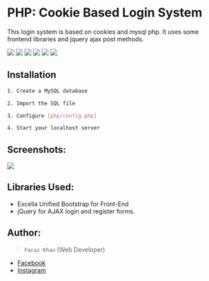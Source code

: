 # PHP: Cookie Based Login System

This login system is based on cookies and mysql php. It uses some frontend libraries and jquery ajax post methods.

![](https://img.shields.io/github/stars/pandao/editor.md.svg) ![](https://img.shields.io/github/forks/pandao/editor.md.svg) ![](https://img.shields.io/github/tag/pandao/editor.md.svg) ![](https://img.shields.io/github/release/pandao/editor.md.svg) ![](https://img.shields.io/github/issues/pandao/editor.md.svg) ![](https://img.shields.io/bower/v/editor.md.svg)



## Installation

```bash
1. Create a MySQL database

2. Import the SQL file 

3. Configure [php/config.php]

4. Start your localhost server
```


## Screenshots:

![]([https://lib.instander.in/s3/demos/github/Screenshot_2022-12-25-15-47-23-471-edit_com.android.chrome.jpg](https://lib.instander.in/s3/demos/github/cookie_login_system.jpg))



## Libraries Used:       
+ Excella Unified Bootstrap for Front-End
+ jQuery for AJAX login and register forms.


## Author:
 > `Faraz Khan` (Web Developer) 

* [Facebook](https://www.facebook.com/farazpyy/)
* [Instagram](https://instagram.com/faraz_py)
